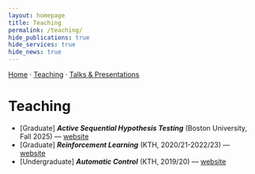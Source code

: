 ```yaml
---
layout: homepage
title: Teaching
permalink: /teaching/
hide_publications: true
hide_services: true
hide_news: true
---
```


<nav class="subnav"><a href="/">Home</a> · <a href="/teaching/">Teaching</a> · <a href="/talks/">Talks & Presentations</a></nav>

# Teaching
- [Graduate] ***Active Sequential Hypothesis Testing*** (Boston University, Fall 2025) — [website](https://sites.google.com/view/asht2025/home)
- [Graduate] ***Reinforcement Learning*** (KTH, 2020/21-2022/23) — [website](https://www.kth.se/student/kurser/kurs/EL2805?l=en)
- [Undergraduate] ***Automatic Control*** (KTH, 2019/20) — [website](https://www.kth.se/student/kurser/kurs/EL1000?l=en)